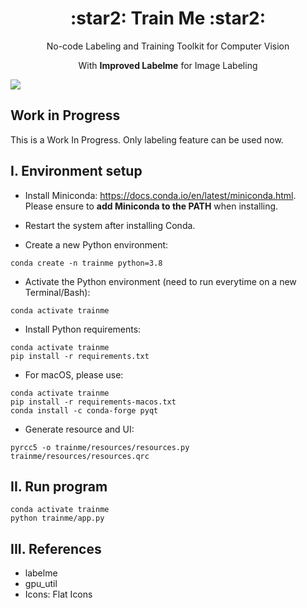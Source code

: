 <p align="center">
  <h1 align="center">:star2: Train Me :star2:</h1>
  <p align="center">No-code Labeling and Training Toolkit for Computer Vision<p>
  <p align="center">With <b>Improved Labelme</b> for Image Labeling<p>
</p>

![](https://i.imgur.com/waxVImv.png)

## Work in Progress

This is a Work In Progress. Only labeling feature can be used now.

## I. Environment setup

- Install Miniconda: <https://docs.conda.io/en/latest/miniconda.html>. Please ensure to **add Miniconda to the PATH** when installing.

- Restart the system after installing Conda.

- Create a new Python environment:

```
conda create -n trainme python=3.8
```

- Activate the Python environment (need to run everytime on a new Terminal/Bash):

```
conda activate trainme
```

- Install Python requirements:

```
conda activate trainme
pip install -r requirements.txt
```

- For macOS, please use:

```
conda activate trainme
pip install -r requirements-macos.txt
conda install -c conda-forge pyqt
```

- Generate resource and UI:

```
pyrcc5 -o trainme/resources/resources.py trainme/resources/resources.qrc
```


## II. Run program


```
conda activate trainme
python trainme/app.py
```


## III. References

- labelme
- gpu_util
- Icons: Flat Icons